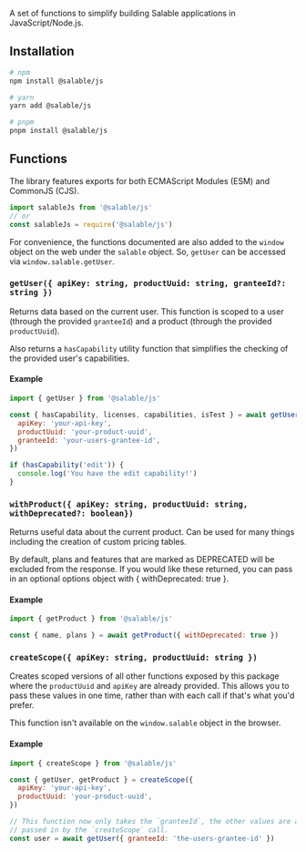 A set of functions to simplify building Salable applications in
JavaScript/Node.js.

## Installation

```sh
# npm
npm install @salable/js

# yarn
yarn add @salable/js

# pnpm
pnpm install @salable/js
```

## Functions

The library features exports for both ECMAScript Modules (ESM) and CommonJS
(CJS).

```js
import salableJs from '@salable/js'
// or
const salableJs = require('@salable/js')
```

For convenience, the functions documented are also added to the `window` object
on the web under the `salable` object. So, `getUser` can be accessed via
`window.salable.getUser`.

### `getUser({ apiKey: string, productUuid: string, granteeId?: string })`

Returns data based on the current user. This function is scoped to a user
(through the provided `granteeId`) and a product (through the provided
`productUuid`).

Also returns a `hasCapability` utility function that simplifies the checking of
the provided user's capabilities.

#### Example

```js
import { getUser } from '@salable/js'

const { hasCapability, licenses, capabilities, isTest } = await getUser({
  apiKey: 'your-api-key',
  productUuid: 'your-product-uuid',
  granteeId: 'your-users-grantee-id',
})

if (hasCapability('edit')) {
  console.log('You have the edit capability!')
}
```

### `withProduct({ apiKey: string, productUuid: string, withDeprecated?: boolean})`

Returns useful data about the current product. Can be used for many things
including the creation of custom pricing tables.

By default, plans and features that are marked as DEPRECATED will be excluded
from the response. If you would like these returned, you can pass in an optional
options object with { withDeprecated: true }.

#### Example

```js
import { getProduct } from '@salable/js'

const { name, plans } = await getProduct({ withDeprecated: true })
```

### `createScope({ apiKey: string, productUuid: string })`

Creates scoped versions of all other functions exposed by this package where the
`productUuid` and `apiKey` are already provided. This allows you to pass these
values in one time, rather than with each call if that's what you'd prefer.

This function isn't available on the `window.salable` object in the browser.

#### Example

```js
import { createScope } from '@salable/js'

const { getUser, getProduct } = createScope({
  apiKey: 'your-api-key',
  productUuid: 'your-product-uuid',
})

// This function now only takes the `granteeId`, the other values are already
// passed in by the `createScope` call.
const user = await getUser({ granteeId: 'the-users-grantee-id' })
```
